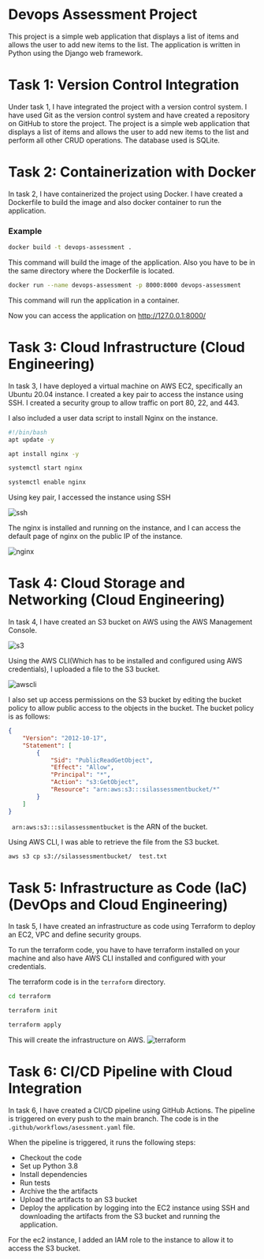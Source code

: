 # Devops Assessment Project
This project is a simple web application that displays a list of items and allows the user to add new items to the list. The application is written in Python using the Django web framework. 

# Task 1: Version Control Integration
Under task 1, I have integrated the project with a version control system. I have used Git as the version control system and have created a repository on GitHub to store the project. The project is a simple web application that displays a list of items and allows the user to add new items to the list and perform all other CRUD operations. The database used is SQLite.

# Task 2: Containerization with Docker
In task 2, I have containerized the project using Docker. I have created a Dockerfile to build the image and also docker container to run the application. 
### Example
```bash
docker build -t devops-assessment .
```
This command will build the image of the application. 
Also you have to be in the same directory where the Dockerfile is located. 

```bash
docker run --name devops-assessment -p 8000:8000 devops-assessment
```
This command will run the application in a container.

Now you can access the application on http://127.0.0.1:8000/

# Task 3: Cloud Infrastructure (Cloud Engineering)
In task 3, I have deployed a virtual machine on AWS EC2, specifically an Ubuntu 20.04 instance. I created a key pair to access the instance using SSH. I created a security group to allow traffic on port 80, 22, and 443.
 
I also included a user data script to install Nginx on the instance.
```bash
#!/bin/bash
apt update -y

apt install nginx -y

systemctl start nginx

systemctl enable nginx

```

Using key pair, I accessed the instance using SSH 

![ssh](./Screenshots/task3/ssh.png)

The nginx is installed and running on the instance, and I can access the default page of nginx on the public IP of the instance.

![nginx](./Screenshots/task3/nginx.png)

# Task 4: Cloud Storage and Networking (Cloud Engineering)
In task 4, I have created an S3 bucket on AWS using the AWS Management Console. 

![s3](./Screenshots/task4/s3.png)

Using the AWS CLI(Which has to be installed and configured using AWS credentials), I uploaded a file to the S3 bucket. 

![awscli](./Screenshots/task4/awss3copy.png)

I also set up access permissions on the S3 bucket by editing the bucket policy to allow public access to the objects in the bucket.
The bucket policy is as follows:
```json
{
    "Version": "2012-10-17",
    "Statement": [
        {
            "Sid": "PublicReadGetObject",
            "Effect": "Allow",
            "Principal": "*",
            "Action": "s3:GetObject",
            "Resource": "arn:aws:s3:::silassessmentbucket/*"
        }
    ]
}
```
` arn:aws:s3:::silassessmentbucket` is the ARN of the bucket.

Using AWS CLI, I was able to retrieve the file from the S3 bucket.

```bash
aws s3 cp s3://silassessmentbucket/  test.txt
```

# Task 5: Infrastructure as Code (IaC) (DevOps and Cloud Engineering)
In task 5, I have created an infrastructure as code using Terraform to deploy an EC2, VPC and define security groups.

To run the terraform code, you have to have terraform installed on your machine and also have AWS CLI installed and configured with your credentials.

The terraform code is in the `terraform` directory.
```bash
cd terraform
```
```bash
terraform init
```
```bash
terraform apply
```
This will create the infrastructure on AWS.
![terraform](./Screenshots/task4tf/tfscreenshot.png)

# Task 6: CI/CD Pipeline with Cloud Integration
In task 6, I have created a CI/CD pipeline using GitHub Actions. The pipeline is triggered on every push to the main branch. The code is in the `.github/workflows/asessment.yaml` file.

When the pipeline is triggered, it runs the following steps:
- Checkout the code
- Set up Python 3.8
- Install dependencies
- Run tests
- Archive the the artifacts
- Upload the artifacts to an S3 bucket
- Deploy the application by logging into the EC2 instance using SSH and downloading the artifacts from the S3 bucket and running the application.

For the  ec2 instance, I added an IAM role to the instance to allow it to access the S3 bucket.

